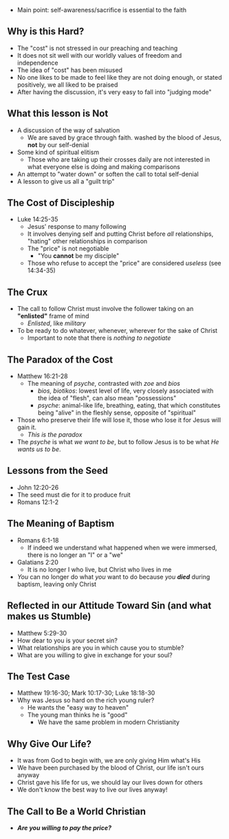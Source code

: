 - Main point: self-awareness/sacrifice is essential to the faith

## Why is this Hard?

- The "cost" is not stressed in our preaching and teaching
- It does not sit well with our worldly values of freedom and independence
- The idea of "cost" has been misused
- No one likes to be made to feel like they are not doing enough, or stated positively, we all liked to be praised
- After having the discussion, it's very easy to fall into "judging mode"

## What this lesson is Not

- A discussion of the way of salvation 
	- We are saved by grace through faith. washed by the blood of Jesus, **not** by our self-denial
- Some kind of spiritual elitism
	- Those who are taking up their crosses daily are not interested in what everyone else is doing and making comparisons
- An attempt to "water down" or soften the call to total self-denial
- A lesson to give us all a "guilt trip"

## The Cost of Discipleship

- Luke 14:25-35
	- Jesus' response to many following
	- It involves denying self and putting Christ before *all* relationships, "hating" other relationships in comparison
	- The "price" is not negotiable
		- "You **cannot** be my disciple"
	- Those who refuse to accept the "price" are considered *useless* (see 14:34-35)

## The Crux

- The call to follow Christ must involve the follower taking on an **"enlisted"** frame of mind
	- *Enlisted*, like *military*
- To be ready to do whatever, whenever, wherever for the sake of Christ
	- Important to note that there is *nothing to negotiate*

## The Paradox of the Cost

- Matthew 16:21-28
	- The meaning of *psyche*, contrasted with *zoe* and *bios*
		- *bios, biotikos*: lowest level of life, very closely associated with the idea of "flesh", can also mean "possessions"
		- *psyche*: animal-like life, breathing, eating, that which constitutes being "alive" in the fleshly sense, opposite of "spiritual"
- Those who preserve their life will lose it, those who lose it for Jesus will gain it.
	- *This is the paradox*
- The *psyche* is what *we want to be*, but to follow Jesus is to be what *He wants us to be*.

## Lessons from the Seed

- John 12:20-26
- The seed must die for it to produce fruit
- Romans 12:1-2

## The Meaning of Baptism

- Romans 6:1-18
	- If indeed we understand what happened when we were immersed, there is no longer an "I" or a "we"
- Galatians 2:20
	- It is no longer I who live, but Christ who lives in me
- *You* can no longer do what *you* want to do because *you* ***died*** during baptism, leaving only Christ

## Reflected in our Attitude Toward Sin (and what makes us Stumble)

- Matthew 5:29-30
- How dear to you is your secret sin?
- What relationships are you in which cause you to stumble?
- What are you willing to give in exchange for your soul?

## The Test Case

- Matthew 19:16-30; Mark 10:17-30; Luke 18:18-30
- Why was Jesus so hard on the rich young ruler?
	- He wants the "easy way to heaven"
	- The young man thinks he is "good"
		- We have the same problem in modern Christianity

## Why Give Our Life?

- It was from God to begin with, we are only giving Him what's His
- We have been purchased by the blood of Christ, our life isn't ours anyway
- Christ gave his life for us, we should lay our lives down for others
- We don't know the best way to live our lives anyway!

## The Call to Be a World Christian

- ***Are you willing to pay the price?***

